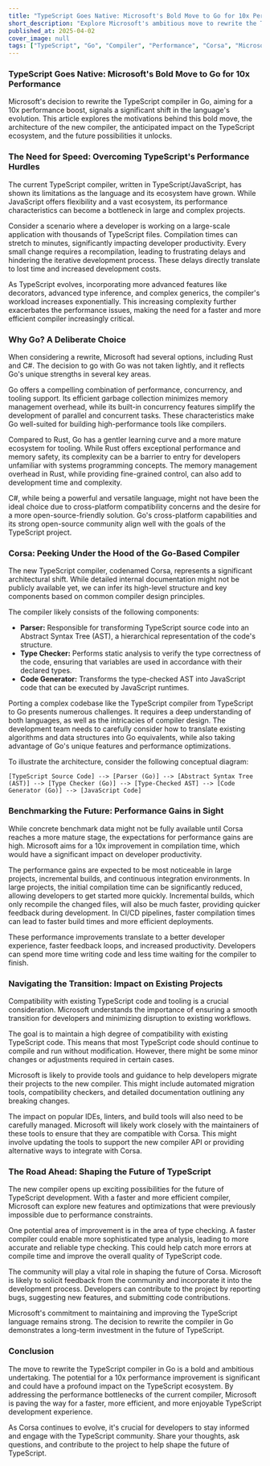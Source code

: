 ```yaml
---
title: "TypeScript Goes Native: Microsoft's Bold Move to Go for 10x Performance"
short_description: "Explore Microsoft's ambitious move to rewrite the TypeScript compiler in Go, aiming for a 10x performance boost. Discover the motivations, architecture, and potential impact of this game-changing decision".
published_at: 2025-04-02
cover_image: null
tags: ["TypeScript", "Go", "Compiler", "Performance", "Corsa", "Microsoft", "Programming Languages"]
---
```


### TypeScript Goes Native: Microsoft's Bold Move to Go for 10x Performance

Microsoft's decision to rewrite the TypeScript compiler in Go, aiming for a 10x performance boost, signals a significant shift in the language's evolution. This article explores the motivations behind this bold move, the architecture of the new compiler, the anticipated impact on the TypeScript ecosystem, and the future possibilities it unlocks.

### The Need for Speed: Overcoming TypeScript's Performance Hurdles

The current TypeScript compiler, written in TypeScript/JavaScript, has shown its limitations as the language and its ecosystem have grown. While JavaScript offers flexibility and a vast ecosystem, its performance characteristics can become a bottleneck in large and complex projects.

Consider a scenario where a developer is working on a large-scale application with thousands of TypeScript files. Compilation times can stretch to minutes, significantly impacting developer productivity. Every small change requires a recompilation, leading to frustrating delays and hindering the iterative development process. These delays directly translate to lost time and increased development costs.

As TypeScript evolves, incorporating more advanced features like decorators, advanced type inference, and complex generics, the compiler's workload increases exponentially. This increasing complexity further exacerbates the performance issues, making the need for a faster and more efficient compiler increasingly critical.

### Why Go? A Deliberate Choice

When considering a rewrite, Microsoft had several options, including Rust and C#. The decision to go with Go was not taken lightly, and it reflects Go's unique strengths in several key areas.

Go offers a compelling combination of performance, concurrency, and tooling support. Its efficient garbage collection minimizes memory management overhead, while its built-in concurrency features simplify the development of parallel and concurrent tasks. These characteristics make Go well-suited for building high-performance tools like compilers.

Compared to Rust, Go has a gentler learning curve and a more mature ecosystem for tooling. While Rust offers exceptional performance and memory safety, its complexity can be a barrier to entry for developers unfamiliar with systems programming concepts. The memory management overhead in Rust, while providing fine-grained control, can also add to development time and complexity.

C#, while being a powerful and versatile language, might not have been the ideal choice due to cross-platform compatibility concerns and the desire for a more open-source-friendly solution. Go's cross-platform capabilities and its strong open-source community align well with the goals of the TypeScript project.

### Corsa: Peeking Under the Hood of the Go-Based Compiler

The new TypeScript compiler, codenamed Corsa, represents a significant architectural shift. While detailed internal documentation might not be publicly available yet, we can infer its high-level structure and key components based on common compiler design principles.

The compiler likely consists of the following components:

*   **Parser:** Responsible for transforming TypeScript source code into an Abstract Syntax Tree (AST), a hierarchical representation of the code's structure.
*   **Type Checker:** Performs static analysis to verify the type correctness of the code, ensuring that variables are used in accordance with their declared types.
*   **Code Generator:** Transforms the type-checked AST into JavaScript code that can be executed by JavaScript runtimes.

Porting a complex codebase like the TypeScript compiler from TypeScript to Go presents numerous challenges. It requires a deep understanding of both languages, as well as the intricacies of compiler design. The development team needs to carefully consider how to translate existing algorithms and data structures into Go equivalents, while also taking advantage of Go's unique features and performance optimizations.

To illustrate the architecture, consider the following conceptual diagram:

```
[TypeScript Source Code] --> [Parser (Go)] --> [Abstract Syntax Tree (AST)] --> [Type Checker (Go)] --> [Type-Checked AST] --> [Code Generator (Go)] --> [JavaScript Code]
```

### Benchmarking the Future: Performance Gains in Sight

While concrete benchmark data might not be fully available until Corsa reaches a more mature stage, the expectations for performance gains are high. Microsoft aims for a 10x improvement in compilation time, which would have a significant impact on developer productivity.

The performance gains are expected to be most noticeable in large projects, incremental builds, and continuous integration environments. In large projects, the initial compilation time can be significantly reduced, allowing developers to get started more quickly. Incremental builds, which only recompile the changed files, will also be much faster, providing quicker feedback during development. In CI/CD pipelines, faster compilation times can lead to faster build times and more efficient deployments.

These performance improvements translate to a better developer experience, faster feedback loops, and increased productivity. Developers can spend more time writing code and less time waiting for the compiler to finish.

### Navigating the Transition: Impact on Existing Projects

Compatibility with existing TypeScript code and tooling is a crucial consideration. Microsoft understands the importance of ensuring a smooth transition for developers and minimizing disruption to existing workflows.

The goal is to maintain a high degree of compatibility with existing TypeScript code. This means that most TypeScript code should continue to compile and run without modification. However, there might be some minor changes or adjustments required in certain cases.

Microsoft is likely to provide tools and guidance to help developers migrate their projects to the new compiler. This might include automated migration tools, compatibility checkers, and detailed documentation outlining any breaking changes.

The impact on popular IDEs, linters, and build tools will also need to be carefully managed. Microsoft will likely work closely with the maintainers of these tools to ensure that they are compatible with Corsa. This might involve updating the tools to support the new compiler API or providing alternative ways to integrate with Corsa.

### The Road Ahead: Shaping the Future of TypeScript

The new compiler opens up exciting possibilities for the future of TypeScript development. With a faster and more efficient compiler, Microsoft can explore new features and optimizations that were previously impossible due to performance constraints.

One potential area of improvement is in the area of type checking. A faster compiler could enable more sophisticated type analysis, leading to more accurate and reliable type checking. This could help catch more errors at compile time and improve the overall quality of TypeScript code.

The community will play a vital role in shaping the future of Corsa. Microsoft is likely to solicit feedback from the community and incorporate it into the development process. Developers can contribute to the project by reporting bugs, suggesting new features, and submitting code contributions.

Microsoft's commitment to maintaining and improving the TypeScript language remains strong. The decision to rewrite the compiler in Go demonstrates a long-term investment in the future of TypeScript.

### Conclusion

The move to rewrite the TypeScript compiler in Go is a bold and ambitious undertaking. The potential for a 10x performance improvement is significant and could have a profound impact on the TypeScript ecosystem. By addressing the performance bottlenecks of the current compiler, Microsoft is paving the way for a faster, more efficient, and more enjoyable TypeScript development experience.

As Corsa continues to evolve, it's crucial for developers to stay informed and engage with the TypeScript community. Share your thoughts, ask questions, and contribute to the project to help shape the future of TypeScript.